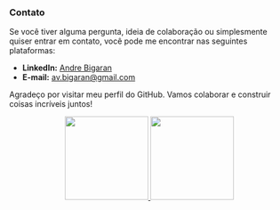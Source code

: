 

### Contato

Se você tiver alguma pergunta, ideia de colaboração ou simplesmente quiser entrar em contato, você pode me encontrar nas seguintes plataformas:

- **LinkedIn:** [Andre Bigaran](https://www.linkedin.com/in/andr%C3%A9-bigaran/)
- **E-mail:** av.bigaran@gmail.com

Agradeço por visitar meu perfil do GitHub. Vamos colaborar e construir coisas incríveis juntos!

<div align="center">
  <a href="https://github.com/Andre-Bigaran">
    <img height="150em" src="https://github-readme-stats.vercel.app/api?username=Andre-Bigaran&show_icons=true&theme=buely&include_all_commits=true&count_private=true"/>
    <img height="150em" src="https://github-readme-stats.vercel.app/api/top-langs/?username=Andre-Bigaran&layout=compact&langs_count=7&theme=buely"/>
  </a>
</div>
